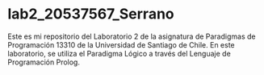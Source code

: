 # lab2_20537567_Serrano
Este es mi repositorio del Laboratorio 2 de la asignatura de Paradigmas de Programación 13310 de la Universidad de Santiago de Chile. En este laboratorio, se utiliza el Paradigma Lógico a través del Lenguaje de Programación Prolog.
